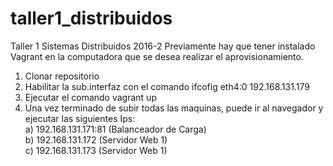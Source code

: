 # taller1_distribuidos
Taller 1 Sistemas Distribuidos 2016-2
Previamente hay que tener instalado Vagrant en la computadora que se desea realizar el aprovisionamiento.
1. Clonar repositorio <br>
2. Habilitar la sub.interfaz con el comando ifcofig eth4:0 192.168.131.179 <br>
3. Ejecutar el comando vagrant up <br>
4. Una vez terminado de subir todas las maquinas, puede ir al navegador y ejecutar las siguientes Ips: <br>
  a) 192.168.131.171:81 (Balanceador de Carga) <br>
  b) 192.168.131.172 (Servidor Web 1) <br>
  c) 192.168.131.173 (Servidor Web 1) <br>
 
